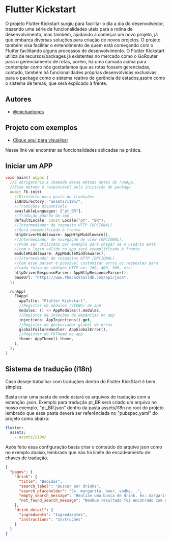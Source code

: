 
# Flutter Kickstart

O projeto Flutter Kickstart surgiu para facilitar o dia a dia do desenvolvedor, trazendo uma série de funcionalidades uteis para a rotina de desenvolvimento, mas também, ajudando a começar um novo projeto, já que embarca diversas soluções para criação de novos projetos. O projeto também visa facilitar o entendimento de quem está começando com o Flutter facilitando alguns processos de desenvolvimento. 
O Flutter Kickstart utiliza de recursos/packages já existentes no mercado como o GoRouter para o gerenciamento de rotas, porém, há uma camada acima para contemplar como nós gostaríamos que as rotas fossem gerenciadas, contudo, também há funcionalidades próprias desenvolvidas exclusivas para o package como o sistema reativo de gerência de estados,assim como o sistema de temas, que será explicado à frente.




## Autores
- [@michaelopes](https://github.com/michaelopes)


## Projeto com exemplos

 - [Clique aqui para visualisar](https://github.com/michaelopes/flutter_kickstart/tree/develop/example)

Nesse link vai encontrar as funcionalidades aplicadas na prática.
## Iniciar um APP

```dart
void main() async {
  //É obrigatório a chamada desse método antes do runApp. 
  //Esse método é responsável pela iniciação do package 
  await Fk.init(
    //Diretório para pasta de traduções
    i18nDirectory: "assets/i18n/",
    //Traduções disponívels
    availableLanguages: ["pt_BR"],
    //Tradução padrão do app
    defaultLocale: const Locale("pt", "BR"),
    //Intermediador de requests HTTP (OPCIONAL)
    //Será exemplificado à frente 
    httpDriverMiddleware: AppHttpMiddleware(),
    //Intermediador de navegação de view (OPCIONAL).
    //Pode ser utilizado por exemplo para chegar se o usuário está 
    //com o login válido no app será exemplificado à frente 
    moduleMiddleware: AppModuleMiddleware(),
    //Intermediador de respostas HTTP (OPCIONAL).
    //Com esse parser é possivel customizar erros ou respostas para 
    //cada faixa de códigos HTTP ex: 200, 400, 500, etc..
    httpDriverResponseParser: AppHttpResponseParser(),
    baseUrl: "https://www.thecocktaildb.com/api/json",
  );

  runApp(
    FkApp(
      appTitle: "Flutter Kickstart",
      //Registos de módulos (VIEWS) do app
      modules: () => AppModules().modules,
      //Registos de injeções de depências no app
      injections: AppInjections().get,
      //Register do gerenciador global de erros
      globalFailureHandler: AppGlobalError(),
      //Register do FkTheme no app
      theme: AppTheme().theme,
    ),
  );
}
```


## Sistema de tradução (i18n)
Caso deseje trabalhar com traduções dentro do Flutter KickStart é bem simples.

Basta criar uma pasta de onde estará os arquivos de tradução com a extenção .json. 
Exemplo para tradução pt_BR será criado um arquivo no nosso exemplo, "pt_BR.json" dentro da pasta assets/i18n no root do projeto lembrado que essa pasta deverá ser referênciada no "pubspec.yaml" do projeto como abaixo:

```YAML
flutter:
  assets:
    - assets/i18n/
```
Após feito essa configuração basta criar o conteúdo do arquivo json como no exemplo abaixo, lembrado que não há limite de encadeamento de chaves de tradução.

```json
{
  "pages": {
    "drink": {
      "title": "Bebidas",
      "search_label": "Buscar por drinks",
      "search_placeholder": "Ex: margarita, beer, vodka...",
      "empty_search_message": "Realize uma busca de drink. Ex: margarita, beer, vodka..",
      "not_found_search_message": "Nenhum resultado foi encotrado com o termo buscado. Por favor, tente uma busca diferente,"
    },
    "drink_detail": {
      "ingredients": "Ingredientes",
      "instructions": "Instruções"
    }
  }
}
```